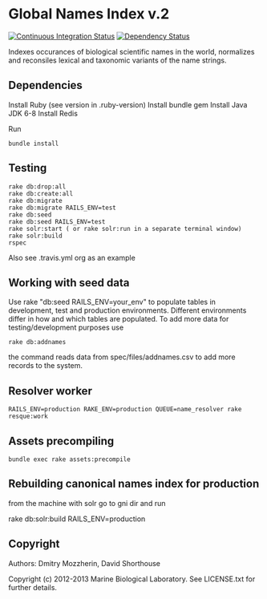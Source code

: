 Global Names Index v.2
======================

[![Continuous Integration Status][1]][2]
[![Dependency Status][3]][4]

Indexes occurances of biological scientific names in the world, normalizes and
reconsiles lexical and taxonomic variants of the name strings.

Dependencies
------------

Install Ruby (see version in .ruby-version)
Install bundle gem
Install Java JDK 6-8
Install Redis

Run

```
bundle install
```


Testing
-------

    rake db:drop:all
    rake db:create:all
    rake db:migrate
    rake db:migrate RAILS_ENV=test
    rake db:seed
    rake db:seed RAILS_ENV=test
    rake solr:start ( or rake solr:run in a separate terminal window)
    rake solr:build
    rspec

Also see .travis.yml org as an example

Working with seed data
----------------------

Use rake "db:seed RAILS_ENV=your_env" to populate tables in development,
test and production environments. Different environments differ in how and
which tables are populated. To add more data for testing/development
purposes use

    rake db:addnames

the command reads data from spec/files/addnames.csv to add more records
to the system.


Resolver worker
---------------

    RAILS_ENV=production RAKE_ENV=production QUEUE=name_resolver rake resque:work

Assets precompiling
-------------------

    bundle exec rake assets:precompile

Rebuilding canonical names index for production
-----------------------------------------------

  from the machine with solr go to gni dir and run

  rake db:solr:build RAILS_ENV=production

Copyright
---------

Authors: Dmitry Mozzherin, David Shorthouse

Copyright (c) 2012-2013 Marine Biological Laboratory. See LICENSE.txt for
further details.

[1]: https://secure.travis-ci.org/GlobalNamesArchitecture/gni.png
[2]: http://travis-ci.org/GlobalNamesArchitecture/gni
[3]: https://gemnasium.com/GlobalNamesArchitecture/gni.png
[4]: https://gemnasium.com/GlobalNamesArchitecture/gni
